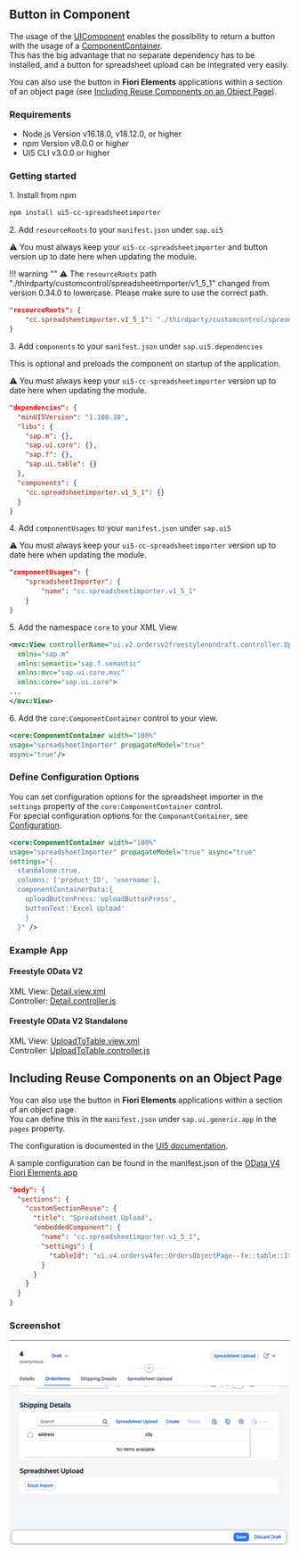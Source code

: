 ## Button in Component

The usage of the [UIComponent](https://sapui5.hana.ondemand.com/sdk/#/api/sap.ui.core.UIComponent) enables the possibility to return a button with the usage of a [ComponentContainer](https://sapui5.hana.ondemand.com/sdk/#/api/sap.ui.core.ComponentContainer).  
This has the big advantage that no separate dependency has to be installed, and a button for spreadsheet upload can be integrated very easily.

You can also use the button in **Fiori Elements** applications within a section of an object page (see [Including Reuse Components on an Object Page](#including-reuse-components-on-an-object-page)).

### Requirements

- Node.js Version v16.18.0, v18.12.0, or higher  
- npm Version v8.0.0 or higher
- UI5 CLI v3.0.0 or higher

### Getting started

1\. Install from npm

```sh
npm install ui5-cc-spreadsheetimporter
```

2\. Add `resourceRoots` to your `manifest.json` under `sap.ui5`
   
⚠️ You must always keep your `ui5-cc-spreadsheetimporter` and button version up to date here when updating the module.

!!! warning ""
    ⚠️ The `resourceRoots` path "./thirdparty/customcontrol/spreadsheetimporter/v1_5_1" changed from version 0.34.0 to lowercase. Please make sure to use the correct path.


```json
"resourceRoots": {
    "cc.spreadsheetimporter.v1_5_1": "./thirdparty/customcontrol/spreadsheetimporter/v1_5_1"
}
```

3\. Add `components` to your `manifest.json` under `sap.ui5.dependencies`

This is optional and preloads the component on startup of the application.  
   
⚠️ You must always keep your `ui5-cc-spreadsheetimporter` version up to date here when updating the module.

```json
"dependencies": {
  "minUI5Version": "1.108.30",
  "libs": {
    "sap.m": {},
    "sap.ui.core": {},
    "sap.f": {},
    "sap.ui.table": {}
  },
  "components": {
    "cc.spreadsheetimporter.v1_5_1": {}
  }
}
```

4\. Add `componentUsages` to your `manifest.json` under `sap.ui5`
   
⚠️ You must always keep your `ui5-cc-spreadsheetimporter` version up to date here when updating the module.

```json
"componentUsages": {
    "spreadsheetImporter": {
        "name": "cc.spreadsheetimporter.v1_5_1"
    }
}
```

5\. Add the namespace `core` to your XML View

```xml
<mvc:View controllerName="ui.v2.ordersv2freestylenondraft.controller.UploadToTable"
  xmlns="sap.m"
  xmlns:semantic="sap.f.semantic"
  xmlns:mvc="sap.ui.core.mvc"
  xmlns:core="sap.ui.core">
...
</mvc:View>
```

6\. Add the `core:ComponentContainer` control to your view.

```xml
<core:ComponentContainer width="100%" 
usage="spreadsheetImporter" propagateModel="true" 
async="true"/>
```

### Define Configuration Options

You can set configuration options for the spreadsheet importer in the `settings` property of the `core:ComponentContainer` control.  
For special configuration options for the `ComponantContainer`, see [Configuration](Configuration.md#componentcontainerdata).

```xml
<core:ComponentContainer width="100%" 
usage="spreadsheetImporter" propagateModel="true" async="true" 
settings="{
  standalone:true,
  columns: ['product_ID', 'username'],
  componentContainerData:{
    uploadButtonPress:'uploadButtonPress',
    buttonText:'Excel Upload'
    }
  }" />
```

### Example App

#### Freestyle OData V2

XML View: [Detail.view.xml](https://github.com/spreadsheetimporter/ui5-cc-spreadsheetimporter/blob/main/examples/packages/ordersv2freestylenondraft/webapp/view/Detail.view.xml)  
Controller: [Detail.controller.js](https://github.com/spreadsheetimporter/ui5-cc-spreadsheetimporter/blob/main/examples/packages/ordersv2freestylenondraft/webapp/controller/Detail.controller.js)

#### Freestyle OData V2 Standalone

XML View: [UploadToTable.view.xml](https://github.com/spreadsheetimporter/ui5-cc-spreadsheetimporter/blob/main/examples/packages/ordersv2freestylenondraft/webapp/view/UploadToTable.view.xml)  
Controller: [UploadToTable.controller.js](https://github.com/spreadsheetimporter/ui5-cc-spreadsheetimporter/blob/main/examples/packages/ordersv2freestylenondraft/webapp/controller/UploadToTable.controller.js)

## Including Reuse Components on an Object Page

You can also use the button in **Fiori Elements** applications within a section of an object page.  
You can define this in the `manifest.json` under `sap.ui.generic.app` in the `pages` property.

The configuration is documented in the [UI5 documentation](https://sapui5.hana.ondemand.com/sdk/#/topic/d869d7ab3caa48b2a20dc20dfa248380).

A sample configuration can be found in the manifest.json of the [OData V4 Fiori Elements app](https://github.com/spreadsheetimporter/ui5-cc-spreadsheetimporter/blob/main/examples/packages/ordersv4fe/webapp/manifest.json)

```json
"body": {
  "sections": {
    "customSectionReuse": {
      "title": "Spreadsheet Upload",
      "embeddedComponent": {
        "name": "cc.spreadsheetimporter.v1_5_1",
        "settings": {
          "tableId": "ui.v4.ordersv4fe::OrdersObjectPage--fe::table::Items::LineItem-innerTable"
        }
      }
    }
  }
}
```

### Screenshot

![Screenshot](../images/reusecomponentFE.jpg)